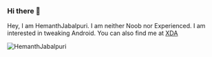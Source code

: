 ### Hi there 👋

<!--
**HemanthJabalpuri/HemanthJabalpuri** is a ✨ _special_ ✨ repository because its `README.md` (this file) appears on your GitHub profile.

Here are some ideas to get you started:

- 🔭 I’m currently working on ...
- 🌱 I’m currently learning ...
- 👯 I’m looking to collaborate on ...
- 🤔 I’m looking for help with ...
- 💬 Ask me about ...
- 📫 How to reach me: ...
- 😄 Pronouns: ...
- ⚡ Fun fact: ...
-->

Hey, I am HemanthJabalpuri.
I am neither Noob nor Experienced.
I am interested in tweaking Android.
You can also find me at [XDA](https://forum.xda-developers.com/member.php?u=8953766)
<p align="left"> <img src="https://komarev.com/ghpvc/?username=HemanthJabalpuri&style=flat-square" alt="HemanthJabalpuri" /> </p>
